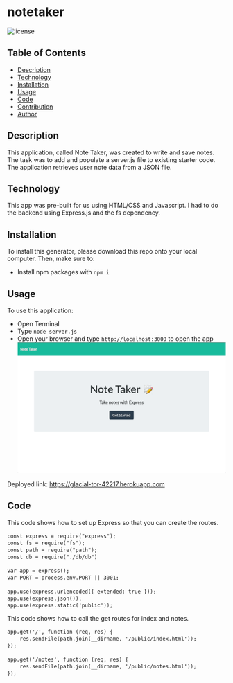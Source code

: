 # notetaker
![license](https://img.shields.io/badge/license-MIT-blue)

## Table of Contents 
- [Description](#description)
- [Technology](#technology)
- [Installation](#installation)
- [Usage](#usage)
- [Code](#code)
- [Contribution](#contribution)
- [Author](#author)

## Description
This application, called Note Taker, was created to write and save notes. The task was to add and populate a server.js file to existing starter code. The application retrieves user note data from a JSON file.

## Technology
This app was pre-built for us using HTML/CSS and Javascript. I had to do the backend using Express.js and the fs dependency.

## Installation
To install this generator, please download this repo onto your local computer. Then, make sure to:
- Install npm packages with `npm i`

## Usage
To use this application: 
- Open Terminal
- Type `node server.js` 
- Open your browser and type `http://localhost:3000` to open the app
![Demo Walkthrough](./public/assets/demo.gif)

Deployed link: https://glacial-tor-42217.herokuapp.com

## Code
This code shows how to set up Express so that you can create the routes.
```
const express = require("express");
const fs = require("fs");
const path = require("path");
const db = require("./db/db")

var app = express();
var PORT = process.env.PORT || 3001;

app.use(express.urlencoded({ extended: true }));
app.use(express.json());
app.use(express.static('public'));
```
This code shows how to call the get routes for index and notes.
```
app.get('/', function (req, res) {
    res.sendFile(path.join(__dirname, '/public/index.html'));
});

app.get('/notes', function (req, res) {
    res.sendFile(path.join(__dirname, '/public/notes.html'));
});
```